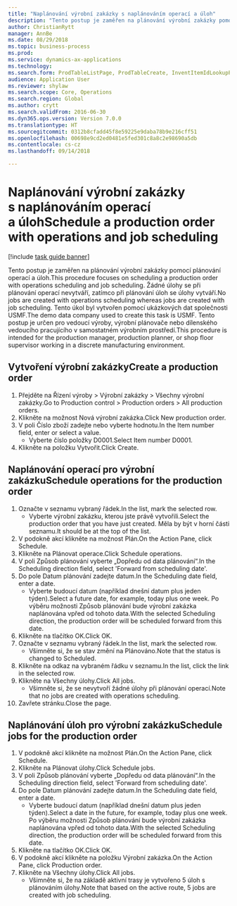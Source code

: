 ```yaml
--- 
title: "Naplánování výrobní zakázky s naplánováním operací a úloh"
description: "Tento postup je zaměřen na plánování výrobní zakázky pomocí plánování operací a úloh."
author: ChristianRytt
manager: AnnBe
ms.date: 08/29/2018
ms.topic: business-process
ms.prod: 
ms.service: dynamics-ax-applications
ms.technology: 
ms.search.form: ProdTableListPage, ProdTableCreate, InventItemIdLookupPurchase, ProdSchedule, ProdTable, ProdRouteJob
audience: Application User
ms.reviewer: shylaw
ms.search.scope: Core, Operations
ms.search.region: Global
ms.author: crytt
ms.search.validFrom: 2016-06-30
ms.dyn365.ops.version: Version 7.0.0
ms.translationtype: HT
ms.sourcegitcommit: 0312b8cfadd45f8e59225e9daba78b9e216cff51
ms.openlocfilehash: 00698e9cd2ed0481e5fed301c8a8c2e98690a5db
ms.contentlocale: cs-cz
ms.lasthandoff: 09/14/2018

---
```

# <a name="schedule-a-production-order-with-operations-and-job-scheduling"></a><span data-ttu-id="01705-103">Naplánování výrobní zakázky s naplánováním operací a úloh</span><span class="sxs-lookup"><span data-stu-id="01705-103">Schedule a production order with operations and job scheduling</span></span>

[!include [task guide banner](../../includes/task-guide-banner.md)]

<span data-ttu-id="01705-104">Tento postup je zaměřen na plánování výrobní zakázky pomocí plánování operací a úloh.</span><span class="sxs-lookup"><span data-stu-id="01705-104">This procedure focuses on scheduling a production order with operations scheduling and job scheduling.</span></span> <span data-ttu-id="01705-105">Žádné úlohy se při plánování operací nevytváří, zatímco při plánování úloh se úlohy vytváří.</span><span class="sxs-lookup"><span data-stu-id="01705-105">No jobs are created with operations scheduling whereas jobs are created with job scheduling.</span></span> <span data-ttu-id="01705-106">Tento úkol byl vytvořen pomocí ukázkových dat společnosti USMF.</span><span class="sxs-lookup"><span data-stu-id="01705-106">The demo data company used to create this task is USMF.</span></span> <span data-ttu-id="01705-107">Tento postup je určen pro vedoucí výroby, výrobní plánovače nebo dílenského vedoucího pracujícího v samostatném výrobním prostředí.</span><span class="sxs-lookup"><span data-stu-id="01705-107">This procedure is intended for the production manager, production planner, or shop floor supervisor working in a discrete manufacturing environment.</span></span>


## <a name="create-a-production-order"></a><span data-ttu-id="01705-108">Vytvoření výrobní zakázky</span><span class="sxs-lookup"><span data-stu-id="01705-108">Create a production order</span></span>
1. <span data-ttu-id="01705-109">Přejděte na Řízení výroby > Výrobní zakázky > Všechny výrobní zakázky.</span><span class="sxs-lookup"><span data-stu-id="01705-109">Go to Production control > Production orders > All production orders.</span></span>
2. <span data-ttu-id="01705-110">Klikněte na možnost Nová výrobní zakázka.</span><span class="sxs-lookup"><span data-stu-id="01705-110">Click New production order.</span></span>
3. <span data-ttu-id="01705-111">V poli Číslo zboží zadejte nebo vyberte hodnotu.</span><span class="sxs-lookup"><span data-stu-id="01705-111">In the Item number field, enter or select a value.</span></span>
    * <span data-ttu-id="01705-112">Vyberte číslo položky D0001.</span><span class="sxs-lookup"><span data-stu-id="01705-112">Select Item number D0001.</span></span>  
4. <span data-ttu-id="01705-113">Klikněte na položku Vytvořit.</span><span class="sxs-lookup"><span data-stu-id="01705-113">Click Create.</span></span>

## <a name="schedule-operations-for-the-production-order"></a><span data-ttu-id="01705-114">Naplánování operací pro výrobní zakázku</span><span class="sxs-lookup"><span data-stu-id="01705-114">Schedule operations for the production order</span></span>
1. <span data-ttu-id="01705-115">Označte v seznamu vybraný řádek.</span><span class="sxs-lookup"><span data-stu-id="01705-115">In the list, mark the selected row.</span></span>
    * <span data-ttu-id="01705-116">Vyberte výrobní zakázku, kterou jste právě vytvořili.</span><span class="sxs-lookup"><span data-stu-id="01705-116">Select the production order that you have just created.</span></span> <span data-ttu-id="01705-117">Měla by být v horní části seznamu.</span><span class="sxs-lookup"><span data-stu-id="01705-117">It should be at the top of the list.</span></span>      
2. <span data-ttu-id="01705-118">V podokně akcí klikněte na možnost Plán.</span><span class="sxs-lookup"><span data-stu-id="01705-118">On the Action Pane, click Schedule.</span></span>
3. <span data-ttu-id="01705-119">Klikněte na Plánovat operace.</span><span class="sxs-lookup"><span data-stu-id="01705-119">Click Schedule operations.</span></span>
4. <span data-ttu-id="01705-120">V poli Způsob plánování vyberte „Dopředu od data plánování“.</span><span class="sxs-lookup"><span data-stu-id="01705-120">In the Scheduling direction field, select 'Forward from scheduling date'.</span></span>
5. <span data-ttu-id="01705-121">Do pole Datum plánování zadejte datum.</span><span class="sxs-lookup"><span data-stu-id="01705-121">In the Scheduling date field, enter a date.</span></span>
    * <span data-ttu-id="01705-122">Vyberte budoucí datum (například dnešní datum plus jeden týden).</span><span class="sxs-lookup"><span data-stu-id="01705-122">Select a future date, for example, today plus one week.</span></span> <span data-ttu-id="01705-123">Po výběru možnosti Způsob plánování bude výrobní zakázka naplánována vpřed od tohoto data.</span><span class="sxs-lookup"><span data-stu-id="01705-123">With the selected Scheduling direction, the production order will be scheduled forward from this date.</span></span>  
6. <span data-ttu-id="01705-124">Klikněte na tlačítko OK.</span><span class="sxs-lookup"><span data-stu-id="01705-124">Click OK.</span></span>
7. <span data-ttu-id="01705-125">Označte v seznamu vybraný řádek.</span><span class="sxs-lookup"><span data-stu-id="01705-125">In the list, mark the selected row.</span></span>
    * <span data-ttu-id="01705-126">Všimněte si, že se stav změní na Plánováno.</span><span class="sxs-lookup"><span data-stu-id="01705-126">Note that the status is changed to Scheduled.</span></span>  
8. <span data-ttu-id="01705-127">Klikněte na odkaz na vybraném řádku v seznamu.</span><span class="sxs-lookup"><span data-stu-id="01705-127">In the list, click the link in the selected row.</span></span>
9. <span data-ttu-id="01705-128">Klikněte na Všechny úlohy.</span><span class="sxs-lookup"><span data-stu-id="01705-128">Click All jobs.</span></span>
    * <span data-ttu-id="01705-129">Všimněte si, že se nevytvoří žádné úlohy při plánování operací.</span><span class="sxs-lookup"><span data-stu-id="01705-129">Note that no jobs are created with operations scheduling.</span></span>  
10. <span data-ttu-id="01705-130">Zavřete stránku.</span><span class="sxs-lookup"><span data-stu-id="01705-130">Close the page.</span></span>

## <a name="schedule-jobs-for-the-production-order"></a><span data-ttu-id="01705-131">Naplánování úloh pro výrobní zakázku</span><span class="sxs-lookup"><span data-stu-id="01705-131">Schedule jobs for the production order</span></span>
1. <span data-ttu-id="01705-132">V podokně akcí klikněte na možnost Plán.</span><span class="sxs-lookup"><span data-stu-id="01705-132">On the Action Pane, click Schedule.</span></span>
2. <span data-ttu-id="01705-133">Klikněte na Plánovat úlohy.</span><span class="sxs-lookup"><span data-stu-id="01705-133">Click Schedule jobs.</span></span>
3. <span data-ttu-id="01705-134">V poli Způsob plánování vyberte „Dopředu od data plánování“.</span><span class="sxs-lookup"><span data-stu-id="01705-134">In the Scheduling direction field, select 'Forward from scheduling date'.</span></span>
4. <span data-ttu-id="01705-135">Do pole Datum plánování zadejte datum.</span><span class="sxs-lookup"><span data-stu-id="01705-135">In the Scheduling date field, enter a date.</span></span>
    * <span data-ttu-id="01705-136">Vyberte budoucí datum (například dnešní datum plus jeden týden).</span><span class="sxs-lookup"><span data-stu-id="01705-136">Select a date in the future, for example, today plus one week.</span></span> <span data-ttu-id="01705-137">Po výběru možnosti Způsob plánování bude výrobní zakázka naplánována vpřed od tohoto data.</span><span class="sxs-lookup"><span data-stu-id="01705-137">With the selected Scheduling direction, the production order will be scheduled forward from this date.</span></span>  
5. <span data-ttu-id="01705-138">Klikněte na tlačítko OK.</span><span class="sxs-lookup"><span data-stu-id="01705-138">Click OK.</span></span>
6. <span data-ttu-id="01705-139">V podokně akcí klikněte na položku Výrobní zakázka.</span><span class="sxs-lookup"><span data-stu-id="01705-139">On the Action Pane, click Production order.</span></span>
7. <span data-ttu-id="01705-140">Klikněte na Všechny úlohy.</span><span class="sxs-lookup"><span data-stu-id="01705-140">Click All jobs.</span></span>
    * <span data-ttu-id="01705-141">Všimněte si, že na základě aktivní trasy je vytvořeno 5 úloh s plánováním úlohy.</span><span class="sxs-lookup"><span data-stu-id="01705-141">Note that based on the active route, 5 jobs are created with job scheduling.</span></span>  


